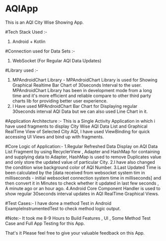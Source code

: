 # AQIApp
This is an AQI City Wise Showing App.

#Tech Stack Used :-
1. Android + Kotlin

#Connection used for Data Sets :-
1. WebSocket (For Regular AQI Data Updates)

#Library used :-
1. MPAndroidChart Library - MPAndroidChart Library is used for Showing Graphical Realtime Bar Chart of 30seconds Interval to the user. 
MPAndroidChart Library has been in development mode from a long time and it's more efficient and reliable compare to other third party charts lib for providing
better user experience.
2. I Have used MPAndroidChart Bar Chart for Displaying regular 30seconds interval AQI Data but we can also used Line Chart in it.

#Application Architecture :-
This is a Single Activity Application in which i have used fragments to display City Wise AQI Data List and Graphical RealTime View of Selected City AQI,
I have used ViewBinding for quick accessing UI Views and bind up with fragments.

#Core Logic of Application:-
1.Regular Refreshed Data Display on AQI Data List Fragment by using RecyclerView , Adapter and HashMap for containing and supplying data to Adapter,
HashMap is used to remove Duplicates value and only store the updated value of particular City.
2.I have also changed the condition wise background color of AQI Number.
3.Last Updated Time is been calculated by the [data received from websocket system tim in milliseconds - initial websocket connection system time in milliseconds]
and then convert it in Minutes to check whether it updated in last few seconds , A minute ago or an hour ago.
4.Android Core Component Handler is used to show regular 30seconds interval updates in AQI RealTime Graphical Views.

#Test Cases:-
I have done a method Test in Android ExampleInstrumentedTest to check method logic output.

#Note:- It took me 8-9 Hours to Build Features , UI , Some Method Test Case and Full App Testing for this App.

That's it Please feel free to give your valuable feedback on this App.
